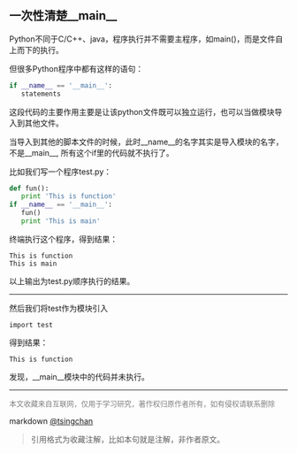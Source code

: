 一次性清楚__main__
----

  
Python不同于C/C++、java，程序执行并不需要主程序，如main()，而是文件自上而下的执行。  

但很多Python程序中都有这样的语句：

 ```python
if __name__ == '__main__':
    statements
```


这段代码的主要作用主要是让该python文件既可以独立运行，也可以当做模块导入到其他文件。

当导入到其他的脚本文件的时候，此时\_\_name\_\_的名字其实是导入模块的名字，不是\_\_main\_\_, 所有这个if里的代码就不执行了。

比如我们写一个程序test.py：

 ```python
def fun():
    print 'This is function'
if __name__ == '__main__':
    fun()
    print 'This is main'

```
 
终端执行这个程序，得到结果：

```
This is function
This is main
```

以上输出为test.py顺序执行的结果。

---

然后我们将test作为模块引入

```
import test
```

得到结果：
```
This is function
```

发现，\_\_main\_\_模块中的代码并未执行。


----
<font size=2 color='grey'>本文收藏来自互联网，仅用于学习研究，著作权归原作者所有，如有侵权请联系删除</font>

markdown [@tsingchan](https://github.com/tsingchan) 

> 引用格式为收藏注解，比如本句就是注解，非作者原文。
